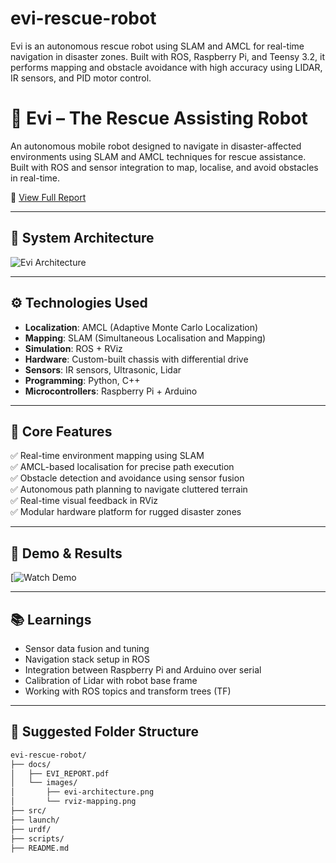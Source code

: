 # evi-rescue-robot
Evi is an autonomous rescue robot using SLAM and AMCL for real-time navigation in disaster zones. Built with ROS, Raspberry Pi, and Teensy 3.2, it performs mapping and obstacle avoidance with high accuracy using LIDAR, IR sensors, and PID motor control.


# 🤖 Evi – The Rescue Assisting Robot

An autonomous mobile robot designed to navigate in disaster-affected environments using SLAM and AMCL techniques for rescue assistance. Built with ROS and sensor integration to map, localise, and avoid obstacles in real-time.

📄 [View Full Report](docs/REPORT.pdf) <!-- Replace with actual file if available -->

---

## 🧭 System Architecture

![Evi Architecture](docs/images) <!-- Replace with actual image -->

---

## ⚙️ Technologies Used

- **Localization**: AMCL (Adaptive Monte Carlo Localization)
- **Mapping**: SLAM (Simultaneous Localisation and Mapping)
- **Simulation**: ROS + RViz
- **Hardware**: Custom-built chassis with differential drive
- **Sensors**: IR sensors, Ultrasonic, Lidar
- **Programming**: Python, C++
- **Microcontrollers**: Raspberry Pi + Arduino

---

## 🧩 Core Features

✅ Real-time environment mapping using SLAM  
✅ AMCL-based localisation for precise path execution  
✅ Obstacle detection and avoidance using sensor fusion  
✅ Autonomous path planning to navigate cluttered terrain  
✅ Real-time visual feedback in RViz  
✅ Modular hardware platform for rugged disaster zones

---

## 🎥 Demo & Results

<!-- Replace this with real video link -->
[![Watch Demo](https://www.linkedin.com/posts/gowtham-sridher_well-final-output-of-slam-and-navigation-activity-6680736161427689472-7Em7?utm_source=linkedin_share&utm_medium=member_desktop_web&lipi=urn%3Ali%3Apage%3Ad_flagship3_profile_view_base_projects_details%3BOLeADoH9SwWy%2FvnBWcQHbA%3D%3D)

---

## 📚 Learnings

- Sensor data fusion and tuning
- Navigation stack setup in ROS
- Integration between Raspberry Pi and Arduino over serial
- Calibration of Lidar with robot base frame
- Working with ROS topics and transform trees (TF)

---

## 📂 Suggested Folder Structure

```bash
evi-rescue-robot/
├── docs/
│   ├── EVI_REPORT.pdf
│   └── images/
│       ├── evi-architecture.png
│       └── rviz-mapping.png
├── src/
├── launch/
├── urdf/
├── scripts/
├── README.md
